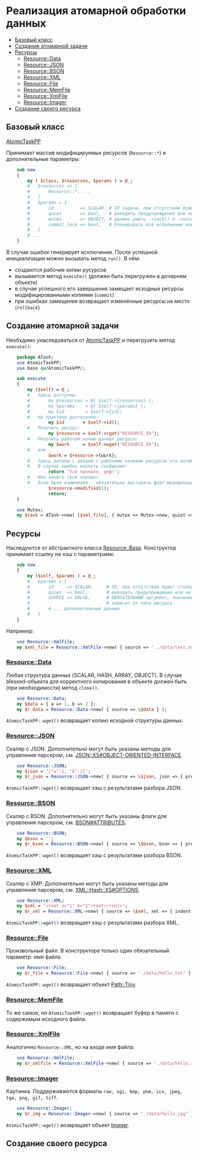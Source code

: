 # Реализация атомарной обработки данных

* [Базовый класс](#AtomicTaskPP)
* [Создание атомарной задачи](#AtomicTaskPP_Create)
* [Ресурсы](#Resources)
    * [Resource::Data](#Resource_Data)
    * [Resource::JSON](#Resource_JSON)
    * [Resource::BSON](#Resource_BSON)
    * [Resource::XML](#Resource_XML)
    * [Resource::File](#Resource_File)
    * [Resource::MemFile](#Resource_MemFile)
    * [Resource::XmlFile](#Resource_XmlFile)
    * [Resource::Imager](#Resource_Imager)
* [Создание своего ресурса](#Resource_Create)

<a name="AtomicTaskPP"></a>

## Базовый класс 


[AtomicTaskPP](AtomicTaskPP.pm)

Принимает массив модифицируемых ресурсов (`Resource::*`) и дополнительные параметры:

```perl
    sub new 
    {
        my ( $class, $resources, $params ) = @_;
        #   $resources => [ 
        #       Resource::*, ... 
        #   ]
        #   $params = {
        #       id          => SCALAR, # ID задачи, при отсутствии будет сгенерирован
        #       quiet       => bool,   # выводить предупреждения или нет
        #       mutex       => OBJECT, # должен уметь ->lock() и ->unlock()
        #       commit_lock => bool,   # блокировать всё исполнение или только коммит
        #   }
        # ...
    }
```
В случае ошибок генерирует исключение. После успешной инициализации можно вызывать
метод `run()`. В нём:

* создаются рабочие копии русурсов
* вызывается метод `execute()` (должен быть перегружен в дочернем объекте)
* в случае успешного его завершения замещает исходные ресурсы модифицированными копиями (`commit`)
* при ошибках замещения возвращает изменённые ресурсы на место (`rollback`)

<a name="AtomicTaskPP_Create"></a>

## Создание атомарной задачи

Необхдимо унаследоваться от [AtomicTaskPP](AtomicTaskPP.pm) и перегрузить метод `execute()`:

```perl
    package ATask;
    use AtomicTaskPP;
    use base qw/AtomicTaskPP/;

    sub execute
    {
        my ($self) = @_;
        #   Здесь доступны:
        #       my @resources = @{ $self->{resources} };
        #       my %params    = @{ $self->{params} };
        #       my $id        = $self->{id};
        #   На практике достаточно:
                my $id       = $self->id();
        #   Получить ресурс:
                my $resource = $self->rget('RESOURCE_ID');
        #   Получить рабочую копию данных ресурса:
                my $work     = $self->wget('RESOURCE_ID');
        #   или
                $work = $resource->{work};
        #   Здесь делаем с делаем с рабочими копиями ресурсов что хотим.
        #   В случае ошибок вернуть сообщение:
                return 'Усё пропало, шеф!';
        #   Или ничего (всё хорошо).
        #   Если были изменения - обязательно выставить флаг модификации
                $resource->modified(1);
                return;
    }

    use Mutex;
    my $task = ATask->new( [$xml_file], { mutex => Mutex->new, quiet => 1 } );
```

<a name="Resources"></a>

## Ресурсы

Наследуются от абстрактного класса [Resource::Base](Resource/Base.pm). 
Конструктор принимает ссылку на хэш с параметрами:

```perl
    sub new
    {
        my ($self, $params ) = @_;
        #   $params = {
        #       id     => SCALAR,     # ID, при отсутствии будет сгенерирован
        #       quiet  => bool,       # выводить предупреждения или нет
        #       SOURCE => VALUE,      # ОБЯЗАТЕЛЬНЫЙ аргумент, значение
        #                             # зависит от типа ресурса
        #       # ... дополнительные данные
        #   }
    }
```

Например:

```perl
    use Resource::XmlFile;
    my $xml_file = Resource::XmlFile->new( { source => '../data/test.xml' } );
```

<a name="Resource_Data"></a>

### [Resource::Data](Resource/Data.pm)

Любая структура данных (SCALAR, HASH, ARRAY, OBJECT). В случае blessed-объекта для 
корректного копирования в объекте должен быть (при необходимости) метод `clone()`.

```perl
    use Resource::Data;
    my $data = { a => 1, b => 2 };
    my $r_data = Resource::Data->new( { source => \$data } );
```

`AtomicTaskPP::wget()` возвращает копию исходной структуры данных.

<a name="Resource_JSON"></a>

### [Resource::JSON](Resource/JSON.pm)

Скаляр с JSON. Дополнительно могут быть указаны методы для управления парсером, см. 
[JSON::XS#OBJECT-ORIENTED-INTERFACE](https://metacpan.org/pod/JSON::XS#OBJECT-ORIENTED-INTERFACE).

```perl
    use Resource::JSON;
    my $json = '{"a":1, "b":2}';
    my $r_json = Resource::JSON->new( { source => \$json, json => { pretty => 1 } } );
```

`AtomicTaskPP::wget()` возвращает хэш с результатами разбора JSON.

<a name="Resource_BSON"></a>

### [Resource::BSON](Resource/BSON.pm)

Скаляр с BSON. Дополнительно могут быть указаны флаги для управления парсером, см. 
[BSON#ATTRIBUTES](https://metacpan.org/pod/BSON#ATTRIBUTES).

```perl
    use Resource::BSON;
    my $bson = '';
    my $r_bson = Resource::BSON->new( { source => \$bson, bson => { prefer_numeric => 1 } } );
```

`AtomicTaskPP::wget()` возвращает хэш с результатами разбора BSON.

<a name="Resource_XML"></a>

### [Resource::XML](Resource/XML.pm)

Скаляр с XMP. Дополнительно могут быть указаны методы для управления парсером, см. 
[XML::Hash::XS#OPTIONS](https://metacpan.org/pod/XML::Hash::XS#OPTIONS).

```perl
    use Resource::XML;
    my $xml = '<root a="1" b="2">text</root>';
    my $r_xml = Resource::XML->new( { source => \$xml, xml => { indent => 2 } } );
```

`AtomicTaskPP::wget()` возвращает хэш с результатами разбора XML.

<a name="Resource_File"></a>

### [Resource::File](Resource/File.pm)

Произвольный файл. В конструкторе только один обязательный параметр: имя файла.

```perl
    use Resource::File;
    my $r_file = Resource::File->new( { source => './data/hello.txt' } );
```

`AtomicTaskPP::wget()` возвращает объект [Path::Tiny](https://metacpan.org/pod/Path::Tiny).

<a name="Resource_MemFile"></a>

### [Resource::MemFile](Resource/MemFile.pm)

То же самое, но `AtomicTaskPP::wget()` возвращает буфер в памяти с содержимым исходного файла.

<a name="Resource_XmlFile"></a>

### [Resource::XmlFile](Resource/XmlFile.pm)

Аналогично `Resource::XML`, но на входе имя файла:

```perl
    use Resource::XmlFile;
    my $r_xmlfile = Resource::XmlFile->new( { source => './data/hello.xml', xml => { keep_root => 1 } } );
```

<a name="Resource_Imager"></a>

### [Resource::Imager](Resource/Imager.pm)

Картинка. Поддерживаются форматы `raw, sgi, bmp, pnm, ico, jpeg, tga, png, gif, tiff`.

```perl
    use Resource::Imager;
    my $r_img = Resource::Imager->new( { source => './data/hello.jpg' } );
```

`AtomicTaskPP::wget()` возвращает объект [Imager](https://metacpan.org/pod/Imager).

<a name="Resource_Create"></a>

## Создание своего ресурса

